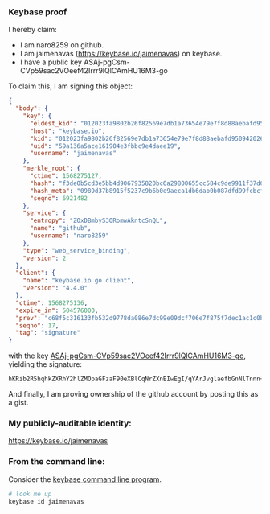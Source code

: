 ### Keybase proof

I hereby claim:

  * I am naro8259 on github.
  * I am jaimenavas (https://keybase.io/jaimenavas) on keybase.
  * I have a public key ASAj-pgCsm-CVp59sac2VOeef42Irrr9lQlCAmHU16M3-go

To claim this, I am signing this object:

```json
{
  "body": {
    "key": {
      "eldest_kid": "012023fa9802b26f82569e7db1a73654e79e7f8d88aebafd9509420261d4d7a337fa0a",
      "host": "keybase.io",
      "kid": "012023fa9802b26f82569e7db1a73654e79e7f8d88aebafd9509420261d4d7a337fa0a",
      "uid": "59a136a5ace161904e3fbbc9e4daee19",
      "username": "jaimenavas"
    },
    "merkle_root": {
      "ctime": 1568275127,
      "hash": "f3de0b5cd3e5bb4d9067935820bc6a29800655cc584c9de9911f37d6273e9c68bb04e7734cb01ffaff622b4754c8d4e4bcdf5473c1128bd43184b195610c3f82",
      "hash_meta": "0989d37b8915f5237c9b6b0e9aeca1db6dab0b087dfd99fcbcfc9fb513ac626d",
      "seqno": 6921482
    },
    "service": {
      "entropy": "ZOxDBmbyS3ORomwAkntcSnQL",
      "name": "github",
      "username": "naro8259"
    },
    "type": "web_service_binding",
    "version": 2
  },
  "client": {
    "name": "keybase.io go client",
    "version": "4.4.0"
  },
  "ctime": 1568275136,
  "expire_in": 504576000,
  "prev": "c68f5c316133fb532d9778da086e7dc99e09dcf706e7f875f7dec1ac1c0b5635",
  "seqno": 17,
  "tag": "signature"
}
```

with the key [ASAj-pgCsm-CVp59sac2VOeef42Irrr9lQlCAmHU16M3-go](https://keybase.io/jaimenavas), yielding the signature:

```
hKRib2R5hqhkZXRhY2hlZMOpaGFzaF90eXBlCqNrZXnEIwEgI/qYArJvglaefbGnNlTnnn+NiK66/ZUJQgJh1NejN/oKp3BheWxvYWTESpcCEcQgxo9cMWEz+1Mtl3jaCG59yZ4J3PcG5/h1997BrBwLVjXEILeDVfbdTMTc59CQXuu4mPzzuOpuCMyArVVwQkapuNL9AgHCo3NpZ8RA1YeVN7o/06QTYDtKNHzGeDtXxrVvQtXAQlNJ0+rBbvZLzq+Zep+tBGDUV1wvR5ctI8pt4E549GBXVR+nrFaeAqhzaWdfdHlwZSCkaGFzaIKkdHlwZQildmFsdWXEICcd25Uh2W9TF+MduCh2D091Tf97TfaZsqV15FmiDRWbo3RhZ80CAqd2ZXJzaW9uAQ==

```

And finally, I am proving ownership of the github account by posting this as a gist.

### My publicly-auditable identity:

https://keybase.io/jaimenavas

### From the command line:

Consider the [keybase command line program](https://keybase.io/download).

```bash
# look me up
keybase id jaimenavas
```
